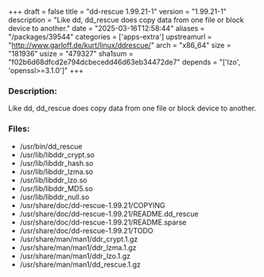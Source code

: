 +++
draft = false
title = "dd-rescue 1.99.21-1"
version = "1.99.21-1"
description = "Like dd, dd_rescue does copy data from one file or block device to another."
date = "2025-03-16T12:58:44"
aliases = "/packages/39544"
categories = ['apps-extra']
upstreamurl = "http://www.garloff.de/kurt/linux/ddrescue/"
arch = "x86_64"
size = "181936"
usize = "479327"
sha1sum = "f02b6d68dfcd2e794dcbecedd46d63eb34472de7"
depends = "['lzo', 'openssl>=3.1.0']"
+++
### Description: 
Like dd, dd_rescue does copy data from one file or block device to another.

### Files: 
* /usr/bin/dd_rescue
* /usr/lib/libddr_crypt.so
* /usr/lib/libddr_hash.so
* /usr/lib/libddr_lzma.so
* /usr/lib/libddr_lzo.so
* /usr/lib/libddr_MD5.so
* /usr/lib/libddr_null.so
* /usr/share/doc/dd-rescue-1.99.21/COPYING
* /usr/share/doc/dd-rescue-1.99.21/README.dd_rescue
* /usr/share/doc/dd-rescue-1.99.21/README.sparse
* /usr/share/doc/dd-rescue-1.99.21/TODO
* /usr/share/man/man1/ddr_crypt.1.gz
* /usr/share/man/man1/ddr_lzma.1.gz
* /usr/share/man/man1/ddr_lzo.1.gz
* /usr/share/man/man1/dd_rescue.1.gz
